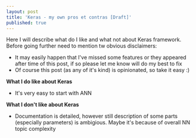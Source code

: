 ```yaml
---
layout: post
title: 'Keras - my own pros et contras [Draft]'
published: true
---
```

Here I will describe what do I like and what not about Keras framework. Before going further need to mention tw obvious disclaimers: 
- It may easily happen that I've missed some features or they appeared after time of this post, if so please let me know will do my best to fix
- Of course this post (as any of it's kind) is opinionated, so take it  easy :)

**What I do like about Keras**
- It's very easy to start with ANN

**What I don't like about Keras**
- Documentation is detailed, however still description of some parts (especially parameters) is ambigious. Maybe it's because of overall NN topic complexity
